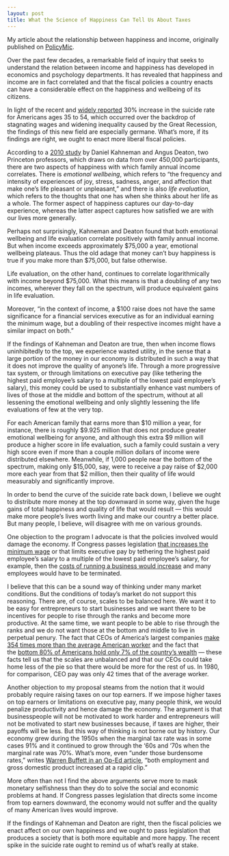 ```yaml
---
layout: post
title: What the Science of Happiness Can Tell Us About Taxes
---
```

<div class="message">
  My article about the relationship between happiness and income, originally published on <a href="http://www.policymic.com/articles/53521/what-the-science-of-happiness-can-tell-us-about-taxes">PolicyMic</a>.
</div>

Over the past few decades, a remarkable field of inquiry that seeks to understand the relation between income and happiness has developed in economics and psychology departments. It has revealed that happiness and income are in fact correlated and that the fiscal policies a country enacts can have a considerable effect on the happiness and wellbeing of its citizens.

In light of the recent and [widely reported](http://www.nytimes.com/2013/05/03/health/suicide-rate-rises-sharply-in-us.html) 30% increase in the suicide rate for Americans ages 35 to 54, which occurred over the backdrop of stagnating wages and widening inequality caused by the Great Recession, the findings of this new field are especially germane. What’s more, if its findings are right, we ought to enact more liberal fiscal policies.

According to a [2010 study](http://wws.princeton.edu/news/Income_Happiness/Happiness_Money_Report.pdf) by Daniel Kahneman and Angus Deaton, two Princeton professors, which draws on data from over 450,000 participants, there are two aspects of happiness with which family annual income correlates. There is *emotional wellbeing*, which refers to “the frequency and intensity of experiences of joy, stress, sadness, anger, and affection that make one’s life pleasant or unpleasant,” and there is also *life evaluation*, which refers to the thoughts that one has when she thinks about her life as a whole. The former aspect of happiness captures our day-to-day experience, whereas the latter aspect captures how satisfied we are with our lives more generally.

Perhaps not surprisingly, Kahneman and Deaton found that both emotional wellbeing and life evaluation correlate positively with family annual income. But when income exceeds approximately $75,000 a year, emotional wellbeing plateaus. Thus the old adage that money can’t buy happiness is true if you make more than $75,000, but false otherwise.

Life evaluation, on the other hand, continues to correlate logarithmically with income beyond $75,000. What this means is that a doubling of any two incomes, wherever they fall on the spectrum, will produce equivalent gains in life evaluation.

Moreover, “in the context of income, a $100 raise does not have the same significance for a financial services executive as for an individual earning the minimum wage, but a doubling of their respective incomes might have a similar impact on both.”

If the findings of Kahneman and Deaton are true, then when income flows uninhibitedly to the top, we experience wasted utility, in the sense that a large portion of the money in our economy is distributed in such a way that it does not improve the quality of anyone’s life. Through a more progressive tax system, or through limitations on executive pay (like tethering the highest paid employee’s salary to a multiple of the lowest paid employee’s salary), this money could be used to substantially enhance vast numbers of lives of those at the middle and bottom of the spectrum, without at all lessening the emotional wellbeing and only slightly lessening the life evaluations of few at the very top.

For each American family that earns more than $10 million a year, for instance, there is roughly $9.925 million that does not produce greater emotional wellbeing for anyone, and although this extra $9 million will produce a higher score in life evaluation, such a family could sustain a very high score even if more than a couple million dollars of income were distributed elsewhere. Meanwhile, if 1,000 people near the bottom of the spectrum, making only $15,000, say, were to receive a pay raise of $2,000 more each year from that $2 million, then their quality of life would measurably and significantly improve.

In order to bend the curve of the suicide rate back down, I believe we ought to distribute more money at the top downward in some way, given the huge gains of total happiness and quality of life that would result — this would make more people’s lives worth living and make our country a better place. But many people, I believe, will disagree with me on various grounds.

One objection to the program I advocate is that the policies involved would damage the economy. If Congress passes legislation [that increases the minimum wage](http://www.policymic.com/articles/41325/minimum-wage-bill-obama-s-9-proposal-won-t-increase-unemployment) or that limits executive pay by tethering the highest paid employee’s salary to a multiple of the lowest paid employee’s salary, for example, then the [costs of running a business would increase](http://economix.blogs.nytimes.com/2013/03/13/hidden-costs-of-the-minimum-wage/) and many employees would have to be terminated.

I believe that this can be a sound way of thinking under many market conditions. But the conditions of today’s market do not support this reasoning. There are, of course, scales to be balanced here. We want it to be easy for entrepreneurs to start businesses and we want there to be incentives for people to rise through the ranks and become more productive. At the same time, we want people to be able to rise through the ranks and we do not want those at the bottom and middle to live in perpetual penury. The fact that CEOs of America’s largest companies [make 354 times more than the average American worker](http://money.cnn.com/2013/04/15/news/economy/ceo-pay-worker/index.html) and the fact that the [bottom 80% of Americans hold only 7% of the country’s wealth](http://thinkprogress.org/economy/2011/10/03/334156/top-five-wealthiest-one-percent/?mobile=nc) — these facts tell us that the scales are unbalanced and that our CEOs could take home less of the pie so that there would be more for the rest of us. In 1980, for comparison, CEO pay was only 42 times that of the average worker.

Another objection to my proposal steams from the notion that it would probably require raising taxes on our top earners. If we impose higher taxes on top earners or limitations on executive pay, many people think, we would penalize productivity and hence damage the economy. The argument is that businesspeople will not be motivated to work harder and entrepreneurs will not be motivated to start new businesses because, if taxes are higher, their payoffs will be less. But this way of thinking is not borne out by history. Our economy grew during the 1950s when the marginal tax rate was in some cases 91% and it continued to grow through the ‘60s and ‘70s when the marginal rate was 70%. What’s more, even “under those burdensome rates,” writes [Warren Buffett in an Op-Ed article](http://www.nytimes.com/2012/11/26/opinion/buffett-a-minimum-tax-for-the-wealthy.html?_r=0), “both employment and gross domestic product increased at a rapid clip.”

More often than not I find the above arguments serve more to mask monetary selfishness than they do to solve the social and economic problems at hand. If Congress passes legislation that directs some income from top earners downward, the economy would not suffer and the quality of many American lives would improve.

If the findings of Kahneman and Deaton are right, then the fiscal policies we enact affect on our own happiness and we ought to pass legislation that produces a society that is both more equitable and more happy. The recent spike in the suicide rate ought to remind us of what’s really at stake.

